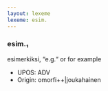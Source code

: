 ```yaml
---
layout: lexeme
lexeme: esim.
---
```


###  esim.₁

esimerkiksi, “e.g.“ or for example
* UPOS:  ADV
* Origin:  omorfi++|joukahainen

